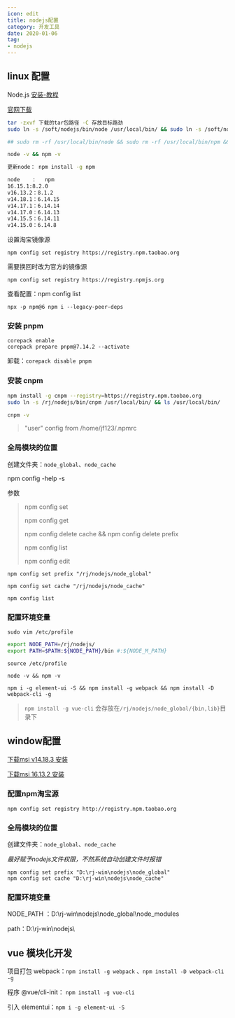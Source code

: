 ```yaml
---
icon: edit
title: nodejs配置
category: 开发工具
date: 2020-01-06
tag:
- nodejs
---
```


## linux 配置

Node.js  [安装-教程](https://blog.csdn.net/qq_42476834/article/details/110789382)

[官网下载](http://nodejs.cn/download/)

```bash
tar -zxvf 下载的tar包路径 -C 存放目标路劲
sudo ln -s /soft/nodejs/bin/node /usr/local/bin/ && sudo ln -s /soft/nodejs/bin/npm /usr/local/bin/ && ls /usr/local/bin/

## sudo rm -rf /usr/local/bin/node && sudo rm -rf /usr/local/bin/npm && sudo rm -rf /usr/local/bin/cnpm

node -v && npm -v

更新node： npm install -g npm 

node    : 	npm
16.15.1:8.2.0
v16.13.2：8.1.2
v14.18.1：6.14.15
v14.17.1：6.14.14
v14.17.0：6.14.13
v14.15.5：6.14.11
v14.15.0：6.14.8
```

设置淘宝镜像源
```shell
npm config set registry https://registry.npm.taobao.org
```
需要换回时改为官方的镜像源
```shell
npm config set registry https://registry.npmjs.org
```
查看配置：npm config list

`npx -p npm@6 npm i --legacy-peer-deps`

### 安装 pnpm

```
corepack enable
corepack prepare pnpm@7.14.2 --activate
```
卸载：`corepack disable pnpm`

### 安装 cnpm

```bash
npm install -g cnpm --registry=https://registry.npm.taobao.org
sudo ln -s /rj/nodejs/bin/cnpm /usr/local/bin/ && ls /usr/local/bin/

cnpm -v
```

> "user" config from /home/jf123/.npmrc

### 全局模块的位置

创建文件夹：`node_global`、`node_cache`

npm config -help -s 

参数

> npm config set 
>
> npm config get 
>
> npm config delete cache && npm config delete prefix 
>
> npm config list
>
> npm config edit

```shell
npm config set prefix "/rj/nodejs/node_global" 

npm config set cache "/rj/nodejs/node_cache"

npm config list
```

### 配置环境变量

`sudo vim /etc/profile`

```bash
export NODE_PATH=/rj/nodejs/
export PATH=$PATH:${NODE_PATH}/bin #:${NODE_M_PATH}
```

`source /etc/profile`

`node -v && npm -v`

```
npm i -g element-ui -S && npm install -g webpack && npm install -D webpack-cli -g
```
> `npm install -g vue-cli` 会存放在`/rj/nodejs/node_global/{bin,lib}`目录下

## window配置

[下载msi v14.18.3 安装](https://cdn.npm.taobao.org/dist/node/v14.18.3/node-v14.18.3-x64.msi)

[下载msi 16.13.2 安装](https://cdn.npm.taobao.org/dist/node/v16.13.2/node-v16.13.2-x64.msi)

### 配置npm淘宝源

`npm config set registry http://registry.npm.taobao.org`

### 全局模块的位置

创建文件夹：`node_global`、`node_cache`

*最好赋予nodejs文件权限，不然系统自动创建文件时报错*

```shell
npm config set prefix "D:\rj-win\nodejs\node_global"
npm config set cache "D:\rj-win\nodejs\node_cache"
```

### 配置环境变量

NODE_PATH ：D:\rj-win\nodejs\node_global\node_modules

path：D:\rj-win\nodejs\


## vue 模块化开发

项目打包 webpack：`npm install -g webpack` 、`npm install -D webpack-cli -g`

程序 @vue/cli-init： `npm install -g vue-cli`

引入 elementui：`npm i -g element-ui -S`



